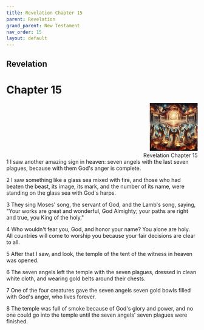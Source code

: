 ```yaml
---
title: Revelation Chapter 15
parent: Revelation
grand_parent: New Testament
nav_order: 15
layout: default
---
```


## Revelation

# Chapter 15

<div style="clear: both; text-align: right;">
    <img src="/assets/Image/Revelation/500/15.jpg" alt="Revelation Chapter 15" class="chapter-image" style="max-width: 25%; height: auto;"/>
    <figcaption style="font-size: 14px;">Revelation Chapter 15</figcaption>
</div>
1 I saw another amazing sign in heaven: seven angels with the last seven plagues, because with them God's anger is complete.

2 I saw something like a glass sea mixed with fire, and those who had beaten the beast, its image, its mark, and the number of its name, were standing on the glass sea with God's harps.

3 They sing Moses' song, the servant of God, and the Lamb's song, saying, "Your works are great and wonderful, God Almighty; your paths are right and true, you King of the holy."

4 Who wouldn't fear you, God, and honor your name? You alone are holy. All countries will come to worship you because your fair decisions are clear to all.

5 After that I saw, and look, the temple of the tent of the witness in heaven was opened.

6 The seven angels left the temple with the seven plagues, dressed in clean white cloth, and wearing gold belts around their chests.

7 One of the four creatures gave the seven angels seven gold bowls filled with God's anger, who lives forever.

8 The temple was full of smoke because of God's glory and power, and no one could go into the temple until the seven angels' seven plagues were finished.


